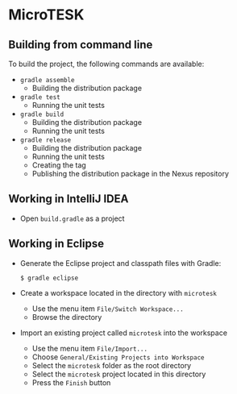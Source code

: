 # MicroTESK

## Building from command line

To build the project, the following commands are available:

* `gradle assemble`
  - Building the distribution package
* `gradle test`
  - Running the unit tests
* `gradle build`
  - Building the distribution package
  - Running the unit tests
* `gradle release`
  - Building the distribution package
  - Running the unit tests
  - Creating the tag
  - Publishing the distribution package in the Nexus repository

## Working in IntelliJ IDEA

- Open `build.gradle` as a project

## Working in Eclipse

 - Generate the Eclipse project and classpath files with Gradle:
   ```
   $ gradle eclipse
   ```

 - Create a workspace located in the directory with `microtesk`

   - Use the menu item `File/Switch Workspace...`
   - Browse the directory

 - Import an existing project called `microtesk` into the workspace

   - Use the menu item `File/Import...`
   - Choose `General/Existing Projects into Workspace`
   - Select the `microtesk` folder as the root directory
   - Select the `microtesk` project located in this directory
   - Press the `Finish` button
